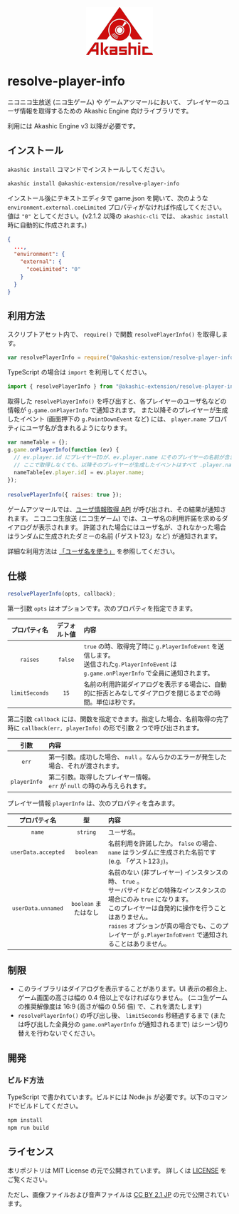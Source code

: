 <p align="center">
<img src="https://github.com/akashic-games/resolve-player-info/blob/master/img/akashic.png"/>
</p>

# resolve-player-info

ニコニコ生放送 (ニコ生ゲーム) や ゲームアツマールにおいて、
プレイヤーのユーザ情報を取得するための Akashic Engine 向けライブラリです。

利用には Akashic Engine v3 以降が必要です。

## インストール

`akashic install` コマンドでインストールしてください。

```sh
akashic install @akashic-extension/resolve-player-info
```

インストール後にテキストエディタで game.json を開いて、次のような `environment.external.coeLimited` プロパティがなければ作成してください。値は `"0"` としてください。(v2.1.2 以降の `akashic-cli` では、 `akashic install` 時に自動的に作成されます。)

```json
{
  ...,
  "environment": {
    "external": {
      "coeLimited": "0"
    }
  }
}
```

## 利用方法

スクリプトアセット内で、 `require()` で関数 `resolvePlayerInfo()` を取得します。

```javascript
var resolvePlayerInfo = require("@akashic-extension/resolve-player-info").resolvePlayerInfo;
```

TypeScript の場合は `import` を利用してください。

```typescript
import { resolvePlayerInfo } from "@akashic-extension/resolve-player-info");
```

取得した `resolvePlayerInfo()` を呼び出すと、各プレイヤーのユーザ名などの情報が `g.game.onPlayerInfo` で通知されます。
また以降そのプレイヤーが生成したイベント (画面押下の `g.PointDownEvent` など) には、 `player.name` プロパティにユーザ名が含まれるようになります。

```javascript
var nameTable = {};
g.game.onPlayerInfo(function (ev) {
  // ev.player.id にプレイヤーIDが、ev.player.name にそのプレイヤーの名前が含まれます。
  // ここで取得しなくても、以降そのプレイヤーが生成したイベントはすべて .player.name で名前を参照できます。
  nameTable[ev.player.id] = ev.player.name;
});

resolvePlayerInfo({ raises: true });
```

ゲームアツマールでは、[ユーザ情報取得 API](https://atsumaru.github.io/api-references/user/) が呼び出され、その結果が通知されます。
ニコニコ生放送 (ニコ生ゲーム) では、ユーザ名の利用許諾を求めるダイアログが表示されます。
許諾された場合にはユーザ名が、されなかった場合はランダムに生成されたダミーの名前 (「ゲスト123」など) が通知されます。

詳細な利用方法は [「ユーザ名を使う」](https://akashic-games.github.io/shin-ichiba/player-info.html) を参照してください。

## 仕様

```javascript
resolvePlayerInfo(opts, callback);
```

第一引数 `opts` はオプションです。次のプロパティを指定できます。

|プロパティ名|デフォルト値|内容|
|:---:|:---:|:---|
|`raises`|`false`|`true` の時、取得完了時に `g.PlayerInfoEvent` を送信します。<br> 送信された`g.PlayerInfoEvent` は `g.game.onPlayerInfo` で全員に通知されます。|
|`limitSeconds`|`15`|名前の利用許諾ダイアログを表示する場合に、自動的に拒否とみなしてダイアログを閉じるまでの時間。単位は秒です。|

第二引数 `callback` には、関数を指定できます。指定した場合、名前取得の完了時に `callback(err, playerInfo)` の形で引数 2 つで呼び出されます。

|引数|内容|
|:---:|:---|
|`err`|第一引数。成功した場合、 `null` 。なんらかのエラーが発生した場合、それが渡されます。|
|`playerInfo`|第二引数。取得したプレイヤー情報。<br>`err` が `null` の時のみ与えられます。|

プレイヤー情報 `playerInfo` は、次のプロパティを含みます。

|プロパティ名|型|内容|
|:---:|:---:|:---|
|`name`|`string`|ユーザ名。|
|`userData.accepted`|`boolean`|名前利用を許諾したか。 `false` の場合、 `name` はランダムに生成された名前です (e.g. 「ゲスト123」)。|
|`userData.unnamed`|`boolean` またはなし|名前のない (非プレイヤー) インスタンスの時、 `true` 。<br>サーバサイドなどの特殊なインスタンスの場合にのみ `true` になります。<br>このプレイヤーは自発的に操作を行うことはありません。<br> `raises` オプションが真の場合でも、このプレイヤーが `g.PlayerInfoEvent` で通知されることはありません。|

## 制限

* このライブラリはダイアログを表示することがあります。UI 表示の都合上、ゲーム画面の高さは幅の 0.4 倍以上でなければなりません。
  (ニコ生ゲームの推奨解像度は 16:9 (高さが幅の 0.56 倍) で、これを満たします)
* `resolvePlayerInfo()` の呼び出し後、 `limitSeconds` 秒経過するまで
  (または呼び出した全員分の `game.onPlayerInfo` が通知されるまで) はシーン切り替えを行わないでください。

## 開発

### ビルド方法

TypeScript で書かれています。ビルドには Node.js が必要です。以下のコマンドでビルドしてください。

```sh
npm install
npm run build
```

## ライセンス
本リポジトリは MIT License の元で公開されています。
詳しくは [LICENSE](https://github.com/akashic-games/resolve-player-info/blob/master/LICENSE) をご覧ください。

ただし、画像ファイルおよび音声ファイルは
[CC BY 2.1 JP](https://creativecommons.org/licenses/by/2.1/jp/) の元で公開されています。

